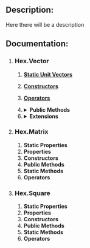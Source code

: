 ## Description:
Here there will be a description

## Documentation:
1. ### Hex.Vector
    1. **[Static Unit Vectors](https://duckduckgo.com)**
    2. **[Constructors](https://duckduckgo.com)**
    3. **[Operators](https://duckduckgo.com)**
   4. <details><summary><b>Public Methods</b></summary>
    
        1. public _Vector3_ **[Position](https://duckduckgo.com)**
        2. public _int_ **[Distance](https://duckduckgo.com)**
        3. public static _Vector_ **[Round](https://duckduckgo.com)**
   </details>
   
   6. <details><summary><b>Extensions</b></summary>
      
       1. public static _Vector_ **[PointToHexVector](https://duckduckgo.com)**
   </details>

3. ### Hex.Matrix
    1. **Static Properties**
    2. **Properties**
    3. **Constructors**
    4. **Public Methods**
    5. **Static Methods**
    6. **Operators**
4. ### Hex.Square
    1. **Static Properties**
    2. **Properties**
    3. **Constructors**
    4. **Public Methods**
    5. **Static Methods**
    6. **Operators**